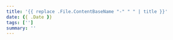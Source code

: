 ```yaml
---
title: '{{ replace .File.ContentBaseName "-" " " | title }}'
date: {{ .Date }}
tags: ['']
summary: ''
---
```

